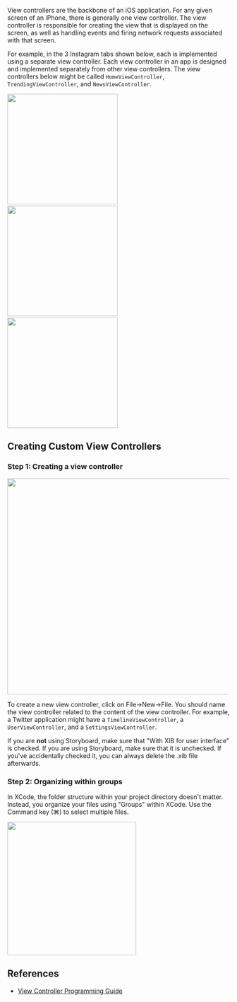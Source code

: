 View controllers are the backbone of an iOS application. For any given screen of an iPhone, there is generally one view controller. The view controller is responsible for creating the view that is displayed on the screen, as well as handling events and firing network requests associated with that screen.

For example, in the 3 Instagram tabs shown below, each is implemented using a separate view controller. Each view controller in an app is designed and implemented separately from other view controllers. The view controllers below might be called `HomeViewController`, `TrendingViewController`, and `NewsViewController`.

<img src="http://i.imgur.com/q0YGm5Ml.png" width="250" />&nbsp;&nbsp;<img src="http://i.imgur.com/KPK1k0Ql.png" width="250" />&nbsp;&nbsp;<img src="http://i.imgur.com/gJXVpw9l.png" width="250" />

## Creating Custom View Controllers

### Step 1: Creating a view controller

<img src="http://i.imgur.com/KiHA0yq.gif" width="726" height="489" />

To create a new view controller, click on File->New->File. You should name the view controller related to the content of the view controller. For example, a Twitter application might have a `TimelineViewController`, a `UserViewController`, and a `SettingsViewController`.

If you are **not** using Storyboard, make sure that "With XIB for user interface" is checked. If you are using Storyboard, make sure that it is unchecked. If you've accidentally checked it, you can always delete the .xib file afterwards.

### Step 2: Organizing within groups

In XCode, the folder structure within your project directory doesn't matter. Instead, you organize your files using "Groups" within XCode. Use the Command key (⌘) to select multiple files.

<img src="http://i.imgur.com/gZn1EXz.gif" height="302" width="292" />

## References

- [View Controller Programming Guide](https://developer.apple.com/library/ios/featuredarticles/ViewControllerPGforiPhoneOS/Introduction/Introduction.html)

